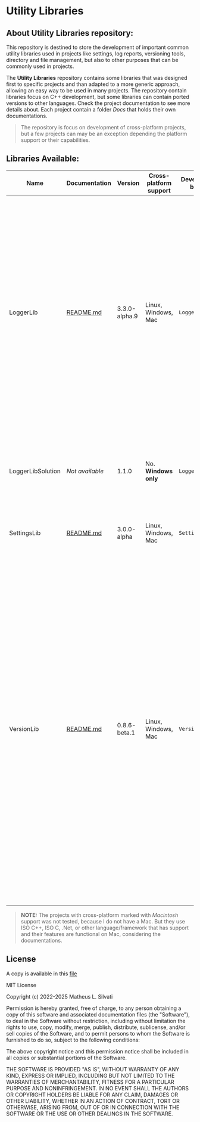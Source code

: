 # Utility Libraries

## About Utility Libraries repository:

This repository is destined to store the development of important common utility libraries used in projects like settings, log reports, versioning tools, directory and file management, but also to other purposes that can be commonly used in projects.

The **Utility Libraries** repository contains some libraries that was designed first to specific projects and than adapted to a more generic approach, allowing an easy way to be used in many projects. The repository contain libraries focus on C++ development, but some libraries can contain ported versions to other languages. Check the project documentation to see more details about. Each project contain a folder *Docs* that holds their own documentations.

> The repository is focus on development of cross-platform projects, but a few projects can may be an exception depending the platform support or their capabilities.

## Libraries Available:

| Name | Documentation | Version | Cross-platform support | Development branch | Notes |
| ---- | ------------- | ------- | ---------------------- | ------------------ | ----- |
| LoggerLib | [README.md](/Libraries/LoggerLib/README.md) | 3.3.0-alpha.9 | Linux, Windows, Mac | `LoggerLibDev` | Redesigned LoggerLibSolution with support to cross-platform and *wide strings* (`LoggerW` class), useful on Windows systems. **NOTE: From version 3.3.0-alpha.9 introduces a new methodology to store the log data, using `LogDataStore` to store different datatype with a better memory management. This feature uses experimental guard definitions, disabling it will make the library work as the old version, check the documentation to see more details.** |
| LoggerLibSolution | *Not available* | 1.1.0 | No. **Windows only** | `LoggerLibDev` | This is a deprecated project that was part from another one. Is recommended to use `LoggerLib` that has cross-platform support and receives constant updates |
| SettingsLib | [README.md](/Libraries/SettingsLib/README.md) | 3.0.0-alpha | Linux, Windows, Mac | `SettingsLibDev` | This project is under development and was not merged into `master` |
| VersionLib | [README.md](/Libraries/VersionLib/VersionLib/README.md) | 0.8.6-beta.1 | Linux, Windows, Mac | `VersionLibDev` | Version Library is design to easily create relations between version information available in a program and other libraries, allowing to make fast tests of compatible versions. This library is focus on provide [semantic versioning](https://semver.org/spec/v2.0.0.html) support. It can also be permissive on other version formats, check the documentation for more details. **NOTE: The version 0.8.5-beta introduces experimental constructors in `VersionData` class with different parameter positions. This modification can break programs that consume the older versions of this library. It's possible to disable the experimental features and make it work as the older version. Check the documentation to see more details.** |

> **NOTE:** The projects with cross-platform marked with *Macintosh* support was not tested, because I do not have a Mac. But they use ISO C++, ISO C, .Net, or other language/framework that has support and their features are functional on Mac, considering the documentations.

## License

A copy is available in this [file](/LICENSE.txt)

MIT License

Copyright (c) 2022-2025 Matheus L. Silvati

Permission is hereby granted, free of charge, to any person obtaining a copy
of this software and associated documentation files (the "Software"), to deal
in the Software without restriction, including without limitation the rights
to use, copy, modify, merge, publish, distribute, sublicense, and/or sell
copies of the Software, and to permit persons to whom the Software is
furnished to do so, subject to the following conditions:

The above copyright notice and this permission notice shall be included in all
copies or substantial portions of the Software.

THE SOFTWARE IS PROVIDED "AS IS", WITHOUT WARRANTY OF ANY KIND, EXPRESS OR
IMPLIED, INCLUDING BUT NOT LIMITED TO THE WARRANTIES OF MERCHANTABILITY,
FITNESS FOR A PARTICULAR PURPOSE AND NONINFRINGEMENT. IN NO EVENT SHALL THE
AUTHORS OR COPYRIGHT HOLDERS BE LIABLE FOR ANY CLAIM, DAMAGES OR OTHER
LIABILITY, WHETHER IN AN ACTION OF CONTRACT, TORT OR OTHERWISE, ARISING FROM,
OUT OF OR IN CONNECTION WITH THE SOFTWARE OR THE USE OR OTHER DEALINGS IN THE
SOFTWARE.
